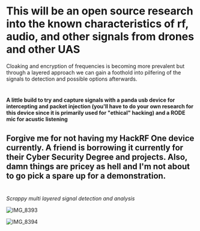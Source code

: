 # This will be an open source research into the known characteristics of rf, audio, and other signals from drones and other UAS

Cloaking and encryption of frequencies is becoming more prevalent but through a layered approach we can gain a foothold into pilfering of the signals to detection and possible options afterwards. 

#

**A little build to try and capture signals with a panda usb device for intercepting and packet injection (you'll have to do your own research for this device since it is primarily used for "ethical" hacking) and a RODE mic for acustic listening**

## Forgive me for not having my HackRF One device currently. A friend is borrowing it currently for their Cyber Security Degree and projects. Also, damn things are pricey as hell and I'm not about to go pick a spare up for a demonstration.

#

*Scrappy multi layered signal detection and analysis*

![IMG_8393](https://github.com/TreadSoftly/Projects/assets/121847455/2af08860-dd30-4bd8-9ff3-336d3ca6f777)

![IMG_8394](https://github.com/TreadSoftly/Projects/assets/121847455/4e095588-acc6-4d20-b689-3c0b8139f967)
